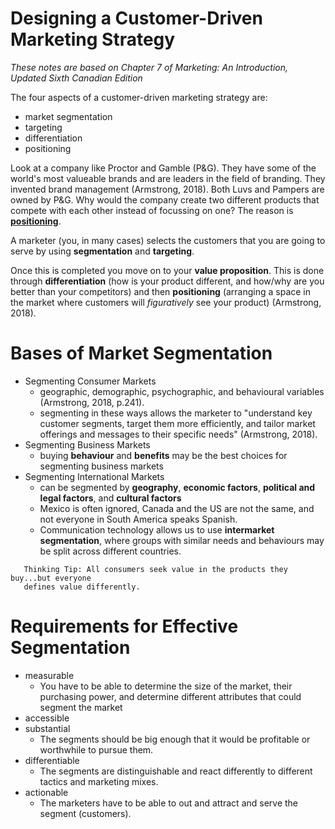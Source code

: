 # Designing a Customer-Driven Marketing Strategy
*These notes are based on Chapter 7 of Marketing: An Introduction, Updated Sixth Canadian Edition*

The four aspects of a customer-driven marketing strategy are:
* market segmentation
* targeting
* differentiation
* positioning

Look at a company like Proctor and Gamble (P&G). They have some of the world's most valueable brands and are leaders in the field of branding. They invented brand management (Armstrong, 2018). Both Luvs and Pampers are owned by P&G. Why would the company create two different products that compete with each other instead of focussing on one? The reason is **<a href="https://en.wikipedia.org/wiki/Positioning_(marketing)">positioning</a>**.

A marketer (you, in many cases) selects the customers that you are going to serve by using **segmentation** and **targeting**.

Once this is completed you move on to your **value proposition**. This is done through **differentiation** (how is your product different, and how/why are you better than your competitors) and then **positioning** (arranging a space in the market where customers will *figuratively* see your product) (Armstrong, 2018).

# Bases of Market Segmentation

* Segmenting Consumer Markets
  * geographic, demographic, psychographic, and behavioural variables (Armstrong, 2018, p.241).
  * segmenting in these ways allows the marketer to "understand key customer segments, target them more efficiently, and tailor market offerings and messages to their specific needs" (Armstrong, 2018).
* Segmenting Business Markets
  * buying **behaviour** and **benefits** may be the best choices for segmenting business markets
* Segmenting International Markets
  * can be segmented by **geography**, **economic factors**, **political and legal factors**, and **cultural factors**
  * Mexico is often ignored, Canada and the US are not the same, and not everyone in South America speaks Spanish.
  * Communication technology allows us to use **intermarket segmentation**, where groups with similar needs and behaviours may be split across different countries.
  
```
   Thinking Tip: All consumers seek value in the products they buy...but everyone 
   defines value differently.
```   
# Requirements for Effective Segmentation
* measurable
  * You have to be able to determine the size of the market, their purchasing power, and determine different attributes that could segment the market
* accessible
* substantial
  * The segments should be big enough that it would be profitable or worthwhile to pursue them.
* differentiable
  * The segments are distinguishable and react differently to different tactics and marketing mixes.
* actionable
  * The marketers have to be able to out and attract and serve the segment (customers).

